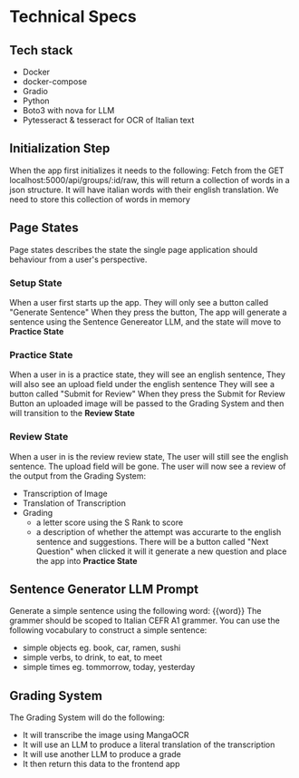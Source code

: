 # Technical Specs

## Tech stack
- Docker
- docker-compose
- Gradio
- Python
- Boto3 with nova for LLM
- Pytesseract & tesseract for OCR of Italian text


## Initialization Step
When the app first initializes it needs to the following:
Fetch from the GET localhost:5000/api/groups/:id/raw, this will return a collection of words in a json structure. It will have italian words with their english translation. We need to store this collection of words in memory

## Page States

Page states describes the state the single page application should behaviour from a user's perspective. 

### Setup State
When a user first starts up the app.
They will only see a button called "Generate Sentence"
When they press the button, The app will generate a sentence using the Sentence Genereator LLM, and the state will move to **Practice State**

### Practice State
When a user in is a practice state,
they will see an english sentence,
They will also see an upload field under the english sentence
They will see a button called "Submit for Review"
When they press the Submit for Review Button an uploaded image will be passed to the Grading System and then will transition to the **Review State**

### Review State
 When a user in is the review review state,
 The user will still see the english sentence.
 The upload field will be gone.
 The user will now see a review of the output from the Grading System:
- Transcription of Image
- Translation of Transcription
- Grading
  - a letter score using the S Rank to score
  - a description of whether the attempt was accurarte to the english sentence and suggestions.
There will be a button called "Next Question" when clicked
it will it generate a new question and place the app into **Practice State**


## Sentence Generator LLM Prompt
Generate a simple sentence using the following word: {{word}}
The grammer should be scoped to Italian CEFR A1 grammer.
You can use the following vocabulary to construct a simple sentence:
- simple objects eg. book, car, ramen, sushi
- simple verbs, to drink, to eat, to meet
- simple times eg. tommorrow, today, yesterday

## Grading System
The Grading System will do the following:
- It will transcribe the image using MangaOCR
- It will use an LLM to produce a literal translation of the transcription
- It will use another LLM to produce a grade
- It then return this data to the frontend app
